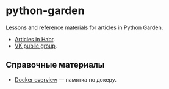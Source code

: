 # python-garden

Lessons and reference materials for articles in Python Garden.

- [Articles in Habr](https://habr.com/ru/users/balandin-nick/posts/).
- [VK public group](https://vk.com/python_garden).


## Справочные материалы

* [Docker overview](https://github.com/balandin-nick/python-garden/blob/main/reference_materials/docker_overview.md) 
— памятка по докеру.
